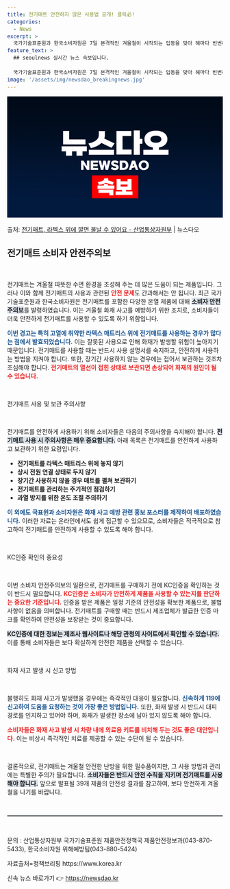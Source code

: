 ```yaml
---
title: 전기매트 안전하지 않은 사용법 공개! 클릭必!
categories:
  - News
excerpt: >
  국가기술표준원과 한국소비자원은 7일 본격적인 겨울철이 시작되는 입동을 맞아 해마다 빈번하게 화재사고가 발생하…
feature_text: >
  ## seoulnews 실시간 뉴스 속보입니다.

  국가기술표준원과 한국소비자원은 7일 본격적인 겨울철이 시작되는 입동을 맞아 해마다 빈번하게 화재사고가 발생하…
image: '/assets/img/newsdao_breakingnews.jpg'
---
```


![뉴스다오 속보](/assets/img/newsdao_breakingnews.jpg)

<p>출처: <a href="https://newsdao.kr/2435" rel="dofollow">전기매트, 라텍스 위에 깔면 불날 수 있어요 - 산업통상자원부</a> | 뉴스다오</p>

<h2 data-ke-size="size26">전기매트 소비자 안전주의보</h2>

<p data-ke-size="size16">&nbsp;</p>

전기매트는 겨울철 따뜻한 수면 환경을 조성해 주는 데 많은 도움이 되는 제품입니다. 그러나 이와 함께 전기매트의 사용과 관련된 <b><span style="color: #ee2323;">안전 문제</span></b>도 간과해서는 안 됩니다. 최근 국가기술표준원과 한국소비자원은 전기매트를 포함한 다양한 온열 제품에 대해 <b><span style="background-color: #21538527;">소비자 안전주의보</span></b>를 발령하였습니다. 이는 겨울철 화재 사고를 예방하기 위한 조치로, 소비자들이 더욱 안전하게 전기매트를 사용할 수 있도록 하기 위함입니다.

<b><span style="color: #1a5490;">이번 경고는 특히 고열에 취약한 라텍스 매트리스 위에 전기매트를 사용하는 경우가 많다는 점에서 발효되었습니다.</span></b> 이는 잘못된 사용으로 인해 화재가 발생할 위험이 높아지기 때문입니다. 전기매트를 사용할 때는 반드시 사용 설명서를 숙지하고, 안전하게 사용하는 방법을 지켜야 합니다. 또한, 장기간 사용하지 않는 경우에는 접어서 보관하는 것조차 조심해야 합니다. <b><span style="color: #ee2323;">전기매트의 열선이 접힌 상태로 보관되면 손상되어 화재의 원인이 될 수 있습니다.</span></b>

<p data-ke-size="size16">&nbsp;</p>

전기매트 사용 및 보관 주의사항

<p data-ke-size="size16">&nbsp;</p>

전기매트를 안전하게 사용하기 위해 소비자들은 다음의 주의사항을 숙지해야 합니다. <b><span style="background-color: #21538527;">전기매트 사용 시 주의사항은 매우 중요합니다.</span></b> 아래 목록은 전기매트를 안전하게 사용하고 보관하기 위한 요령입니다.

<ul>
    <li><b>전기매트를 라텍스 매트리스 위에 놓지 않기</b></li>
    <li><b>상시 전원 연결 상태로 두지 않기</b></li>
    <li><b>장기간 사용하지 않을 경우 매트를 펼쳐 보관하기</b></li>
    <li><b>전기매트를 관리하는 주기적인 점검하기</b></li>
    <li><b>과열 방지를 위한 온도 조절 주의하기</b></li>
</ul>

<b><span style="color: #1a5490;">이 외에도 국표원과 소비자원은 화재 사고 예방 관련 홍보 포스터를 제작하여 배포하였습니다.</span></b> 이러한 자료는 온라인에서도 쉽게 접근할 수 있으므로, 소비자들은 적극적으로 참고하여 전기매트를 안전하게 사용할 수 있도록 해야 합니다.

<p data-ke-size="size16">&nbsp;</p>

KC인증 확인의 중요성

<p data-ke-size="size16">&nbsp;</p>

이번 소비자 안전주의보의 일환으로, 전기매트를 구매하기 전에 KC인증을 확인하는 것이 반드시 필요합니다. <b><span style="color: #ee2323;">KC인증은 소비자가 안전하게 제품을 사용할 수 있는지를 판단하는 중요한 기준입니다.</span></b> 인증을 받은 제품은 일정 기준의 안전성을 확보한 제품으로, 불법 사항이 없음을 의미합니다. 전기매트를 구매할 때는 반드시 제조업체가 발급한 인증 마크를 확인하여 안전성을 보장받는 것이 중요합니다.

<b><span style="background-color: #21538527;">KC인증에 대한 정보는 제조사 웹사이트나 해당 관청의 사이트에서 확인할 수 있습니다.</span></b> 이를 통해 소비자들은 보다 확실하게 안전한 제품을 선택할 수 있습니다.

<p data-ke-size="size16">&nbsp;</p>

화재 사고 발생 시 신고 방법

<p data-ke-size="size16">&nbsp;</p>

불행히도 화재 사고가 발생했을 경우에는 즉각적인 대응이 필요합니다. <b><span style="color: #1a5490;">신속하게 119에 신고하여 도움을 요청하는 것이 가장 좋은 방법입니다.</span></b> 또한, 화재 발생 시 반드시 대피 경로를 인지하고 있어야 하며, 화재가 발생한 장소에 남아 있지 않도록 해야 합니다. 

<b><span style="color: #ee2323;">소비자들은 화재 사고 발생 시 차량 내에 의료용 키트를 비치해 두는 것도 좋은 대안입니다.</span></b> 이는 비상시 즉각적인 치료를 제공할 수 있는 수단이 될 수 있습니다.

<p data-ke-size="size16">&nbsp;</p>

결론적으로, 전기매트는 겨울철 안전한 난방을 위한 필수품이지만, 그 사용 방법과 관리에는 특별한 주의가 필요합니다. <b><span style="background-color: #21538527;">소비자들은 반드시 안전 수칙을 지키며 전기매트를 사용해야 합니다.</span></b> 앞으로 발표될 39개 제품의 안전성 결과를 참고하여, 보다 안전하게 겨울철을 나기를 바랍니다.

<p data-ke-size="size16">&nbsp;</p>

<hr style="border: 1px solid #6c757d;">

<p data-ke-size="size16">&nbsp;</p>

<div>
    <p>문의 : 산업통상자원부 국가기술표준원 제품안전정책국 제품안전정보과(043-870-5433), 한국소비자원 위해예방팀(043-880-5424)</p>
    <p>자료출처=정책브리핑 https://www.korea.kr</p>
</div>
 

신속 뉴스 바로가기 👉 <a href="https://newsdao.kr" rel="dofollow">https://newsdao.kr</a>


